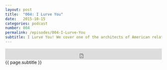 ```yaml
---
layout: post
title:  "004: I Lurve You"
date:   2015-10-15
categories: podcast
number: 004
permalink: /episodes/004-I-Lurve-You
subtitle: I Lurve You! We cover one of the architects of American relationship movies, <a href="http://www.imdb.com/title/tt0075686/?ref_=fn_al_tt_1">Annie Hall</a>. One of the most popular Woody Allen movies, we discuss the quirkiness of the main character Alvy, breaking the fourth wall, and of course, is it a realistic take on love?
---
```


<iframe frameborder='0' height='36px' scrolling='no' seamless src='https://simplecast.fm/e/18503?style=dark' width='100%'></iframe>

<br>
<span class="episode_text">
{{ page.subtitle }}
</span>
<br><br>
